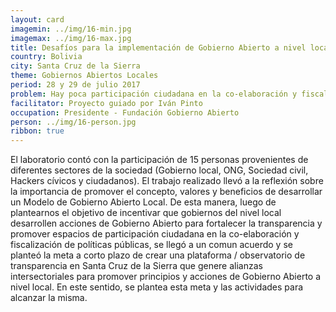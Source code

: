 ```yaml
---
layout: card
imagemin: ../img/16-min.jpg
imagemax: ../img/16-max.jpg
title: Desafíos para la implementación de Gobierno Abierto a nivel local
country: Bolivia
city: Santa Cruz de la Sierra
theme: Gobiernos Abiertos Locales
period: 28 y 29 de julio 2017
problem: Hay poca participación ciudadana en la co-elaboración y fiscalización de políticas públicas a nivel local (Santa Cruz)
facilitator: Proyecto guiado por Iván Pinto
occupation: Presidente - Fundación Gobierno Abierto
person: ../img/16-person.jpg
ribbon: true
---
```


El laboratorio contó con la participación de 15 personas provenientes de diferentes sectores de la sociedad (Gobierno local, ONG, Sociedad civil, Hackers cívicos y ciudadanos). El trabajo realizado llevó a la reflexión sobre la importancia de promover el concepto, valores y beneficios de desarrollar un Modelo de Gobierno Abierto Local. De esta manera, luego de plantearnos el objetivo de incentivar que gobiernos del nivel local desarrollen acciones de Gobierno Abierto para fortalecer la transparencia y promover espacios de participación ciudadana en la co-elaboración y fiscalización de políticas públicas, se llegó a un comun acuerdo y se planteó la meta a corto plazo de crear una plataforma / observatorio de transparencia en Santa Cruz de la Sierra que genere alianzas intersectoriales para promover principios y acciones de Gobierno Abierto a nivel local. En este sentido, se plantea esta meta y las actividades para alcanzar la misma.                            
